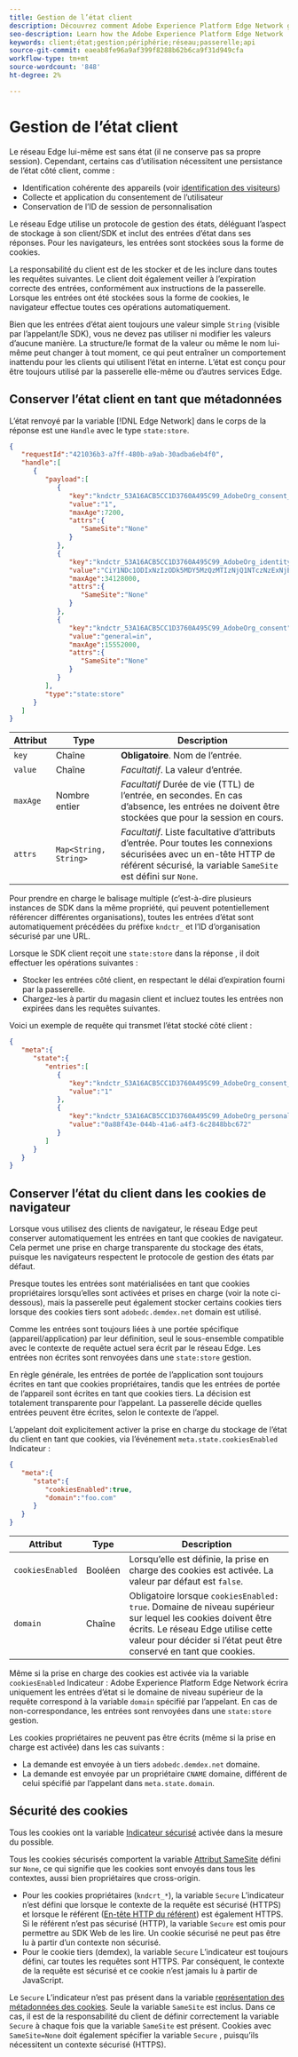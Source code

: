 ```yaml
---
title: Gestion de l’état client
description: Découvrez comment Adobe Experience Platform Edge Network gère l’état du client
seo-description: Learn how the Adobe Experience Platform Edge Network  manages client state
keywords: client;état;gestion;périphérie;réseau;passerelle;api
source-git-commit: eaeab8fe96a9af399f8288b62b6ca9f31d949cfa
workflow-type: tm+mt
source-wordcount: '848'
ht-degree: 2%

---
```



# Gestion de l’état client

Le réseau Edge lui-même est sans état (il ne conserve pas sa propre session). Cependant, certains cas d’utilisation nécessitent une persistance de l’état côté client, comme :

* Identification cohérente des appareils (voir [identification des visiteurs](visitor-identification.md))
* Collecte et application du consentement de l’utilisateur
* Conservation de l’ID de session de personnalisation

Le réseau Edge utilise un protocole de gestion des états, déléguant l’aspect de stockage à son client/SDK et inclut des entrées d’état dans ses réponses. Pour les navigateurs, les entrées sont stockées sous la forme de cookies.

La responsabilité du client est de les stocker et de les inclure dans toutes les requêtes suivantes. Le client doit également veiller à l’expiration correcte des entrées, conformément aux instructions de la passerelle. Lorsque les entrées ont été stockées sous la forme de cookies, le navigateur effectue toutes ces opérations automatiquement.

Bien que les entrées d’état aient toujours une valeur simple `String` (visible par l’appelant/le SDK), vous ne devez pas utiliser ni modifier les valeurs d’aucune manière. La structure/le format de la valeur ou même le nom lui-même peut changer à tout moment, ce qui peut entraîner un comportement inattendu pour les clients qui utilisent l’état en interne. L’état est conçu pour être toujours utilisé par la passerelle elle-même ou d’autres services Edge.

## Conserver l’état client en tant que métadonnées

L’état renvoyé par la variable [!DNL Edge Network] dans le corps de la réponse est une `Handle` avec le type `state:store`.

```json
{
   "requestId":"421036b3-a7ff-480b-a9ab-30adba6eb4f0",
   "handle":[
      {
         "payload":[
            {
               "key":"kndctr_53A16ACB5CC1D3760A495C99_AdobeOrg_consent_check",
               "value":"1",
               "maxAge":7200,
               "attrs":{
                  "SameSite":"None"
               }
            },
            {
               "key":"kndctr_53A16ACB5CC1D3760A495C99_AdobeOrg_identity",
               "value":"CiY1NDc1ODIxNzIzODk5MDY5MzQzMTIzNjQ1NTczNzExNjE4OTA1MFINCLGOvszNLhABGAEgBKABsY6-zM0uqAGHz-z2y82cul3wAbGOvszNLg==",
               "maxAge":34128000,
               "attrs":{
                  "SameSite":"None"
               }
            },
            {
               "key":"kndctr_53A16ACB5CC1D3760A495C99_AdobeOrg_consent",
               "value":"general=in",
               "maxAge":15552000,
               "attrs":{
                  "SameSite":"None"
               }
            }
         ],
         "type":"state:store"
      }
   ]
}
```

| Attribut | Type | Description |
| --- | --- | --- |
| `key` | Chaîne | **Obligatoire**. Nom de l’entrée. |
| `value` | Chaîne | *Facultatif*. La valeur d’entrée. |
| `maxAge` | Nombre entier | *Facultatif* Durée de vie (TTL) de l’entrée, en secondes. En cas d’absence, les entrées ne doivent être stockées que pour la session en cours. |
| `attrs` | `Map<String, String>` | *Facultatif*. Liste facultative d’attributs d’entrée. Pour toutes les connexions sécurisées avec un en-tête HTTP de référent sécurisé, la variable `SameSite` est défini sur `None`. |


Pour prendre en charge le balisage multiple (c’est-à-dire plusieurs instances de SDK dans la même propriété, qui peuvent potentiellement référencer différentes organisations), toutes les entrées d’état sont automatiquement précédées du préfixe `kndctr_` et l’ID d’organisation sécurisé par une URL.

Lorsque le SDK client reçoit une `state:store` dans la réponse , il doit effectuer les opérations suivantes :

* Stocker les entrées côté client, en respectant le délai d’expiration fourni par la passerelle.
* Chargez-les à partir du magasin client et incluez toutes les entrées non expirées dans les requêtes suivantes.

Voici un exemple de requête qui transmet l’état stocké côté client :

```json
{
   "meta":{
      "state":{
         "entries":[
            {
               "key":"kndctr_53A16ACB5CC1D3760A495C99_AdobeOrg_consent_check",
               "value":"1"
            },
            {
               "key":"kndctr_53A16ACB5CC1D3760A495C99_AdobeOrg_personalization_sessionId",
               "value":"0a88f43e-044b-41a6-a4f3-6c2848bbc672"
            }
         ]
      }
   }
}
```

## Conserver l’état du client dans les cookies de navigateur

Lorsque vous utilisez des clients de navigateur, le réseau Edge peut conserver automatiquement les entrées en tant que cookies de navigateur. Cela permet une prise en charge transparente du stockage des états, puisque les navigateurs respectent le protocole de gestion des états par défaut.

Presque toutes les entrées sont matérialisées en tant que cookies propriétaires lorsqu’elles sont activées et prises en charge (voir la note ci-dessous), mais la passerelle peut également stocker certains cookies tiers lorsque des cookies tiers sont `adobedc.demdex.net` domain est utilisé.

Comme les entrées sont toujours liées à une portée spécifique (appareil/application) par leur définition, seul le sous-ensemble compatible avec le contexte de requête actuel sera écrit par le réseau Edge. Les entrées non écrites sont renvoyées dans une `state:store` gestion.

En règle générale, les entrées de portée de l’application sont toujours écrites en tant que cookies propriétaires, tandis que les entrées de portée de l’appareil sont écrites en tant que cookies tiers. La décision est totalement transparente pour l’appelant. La passerelle décide quelles entrées peuvent être écrites, selon le contexte de l’appel.

L’appelant doit explicitement activer la prise en charge du stockage de l’état du client en tant que cookies, via l’événement `meta.state.cookiesEnabled` Indicateur :

```json
{
   "meta":{
      "state":{
         "cookiesEnabled":true,
         "domain":"foo.com"
      }
   }
}
```

| Attribut | Type | Description |
| --- | --- | --- |
| `cookiesEnabled` | Booléen | Lorsqu’elle est définie, la prise en charge des cookies est activée. La valeur par défaut est `false`. |
| `domain` | Chaîne | Obligatoire lorsque `cookiesEnabled: true`. Domaine de niveau supérieur sur lequel les cookies doivent être écrits. Le réseau Edge utilise cette valeur pour décider si l’état peut être conservé en tant que cookies. |

Même si la prise en charge des cookies est activée via la variable `cookiesEnabled` Indicateur : Adobe Experience Platform Edge Network écrira uniquement les entrées d’état si le domaine de niveau supérieur de la requête correspond à la variable `domain` spécifié par l’appelant. En cas de non-correspondance, les entrées sont renvoyées dans une `state:store` gestion.

Les cookies propriétaires ne peuvent pas être écrits (même si la prise en charge est activée) dans les cas suivants :

* La demande est envoyée à un tiers `adobedc.demdex.net` domaine.
* La demande est envoyée par un propriétaire `CNAME` domaine, différent de celui spécifié par l’appelant dans `meta.state.domain`.

## Sécurité des cookies

Tous les cookies ont la variable [Indicateur sécurisé](https://developer.mozilla.org/en-US/docs/Web/HTTP/Cookies#restrict_access_to_cookies) activée dans la mesure du possible.

Tous les cookies sécurisés comportent la variable [Attribut SameSite](https://developer.mozilla.org/en-US/docs/Web/HTTP/Headers/Set-Cookie/SameSite) défini sur `None`, ce qui signifie que les cookies sont envoyés dans tous les contextes, aussi bien propriétaires que cross-origin.

* Pour les cookies propriétaires (`kndcrt_*`), la variable `Secure` L’indicateur n’est défini que lorsque le contexte de la requête est sécurisé (HTTPS) et lorsque le référent ([En-tête HTTP du référent](https://developer.mozilla.org/en-US/docs/Web/HTTP/Headers/Referer)) est également HTTPS. Si le référent n’est pas sécurisé (HTTP), la variable `Secure` est omis pour permettre au SDK Web de les lire. Un cookie sécurisé ne peut pas être lu à partir d’un contexte non sécurisé.
* Pour le cookie tiers (demdex), la variable `Secure` L’indicateur est toujours défini, car toutes les requêtes sont HTTPS. Par conséquent, le contexte de la requête est sécurisé et ce cookie n’est jamais lu à partir de JavaScript.

Le `Secure` L’indicateur n’est pas présent dans la variable [représentation des métadonnées des cookies](#state-as-metadata). Seule la variable `SameSite` est inclus. Dans ce cas, il est de la responsabilité du client de définir correctement la variable `Secure` à chaque fois que la variable `SameSite` est présent. Cookies avec `SameSite=None` doit également spécifier la variable `Secure` , puisqu’ils nécessitent un contexte sécurisé (HTTPS).

